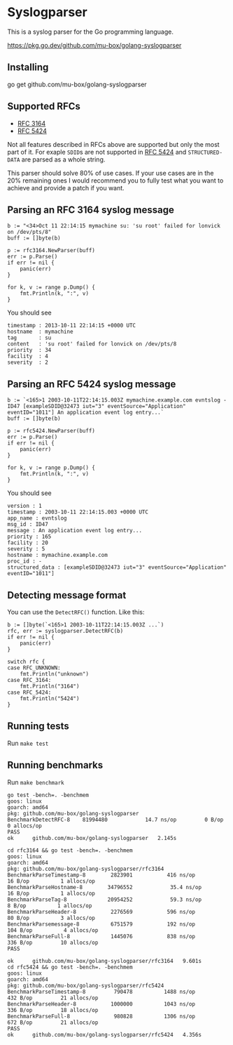 Syslogparser
============

This is a syslog parser for the Go programming language.

https://pkg.go.dev/github.com/mu-box/golang-syslogparser

Installing
----------

go get github.com/mu-box/golang-syslogparser

Supported RFCs
--------------

- [RFC 3164][RFC 3164]
- [RFC 5424][RFC 5424]

Not all features described in RFCs above are supported but only the most
part of it. For exaple `SDID`s are not supported in [RFC 5424][RFC 5424] and
`STRUCTURED-DATA` are parsed as a whole string.

This parser should solve 80% of use cases. If your use cases are in the
20% remaining ones I would recommend you to fully test what you want to
achieve and provide a patch if you want.

Parsing an RFC 3164 syslog message
----------------------------------

	b := "<34>Oct 11 22:14:15 mymachine su: 'su root' failed for lonvick on /dev/pts/8"
	buff := []byte(b)

	p := rfc3164.NewParser(buff)
	err := p.Parse()
	if err != nil {
		panic(err)
	}

	for k, v := range p.Dump() {
		fmt.Println(k, ":", v)
	}

You should see

    timestamp : 2013-10-11 22:14:15 +0000 UTC
    hostname  : mymachine
    tag       : su
    content   : 'su root' failed for lonvick on /dev/pts/8
    priority  : 34
    facility  : 4
    severity  : 2

Parsing an RFC 5424 syslog message
----------------------------------

	b := `<165>1 2003-10-11T22:14:15.003Z mymachine.example.com evntslog - ID47 [exampleSDID@32473 iut="3" eventSource="Application" eventID="1011"] An application event log entry...`
	buff := []byte(b)

	p := rfc5424.NewParser(buff)
	err := p.Parse()
	if err != nil {
		panic(err)
	}

	for k, v := range p.Dump() {
		fmt.Println(k, ":", v)
	}

You should see

    version : 1
    timestamp : 2003-10-11 22:14:15.003 +0000 UTC
    app_name : evntslog
    msg_id : ID47
    message : An application event log entry...
    priority : 165
    facility : 20
    severity : 5
    hostname : mymachine.example.com
    proc_id : -
    structured_data : [exampleSDID@32473 iut="3" eventSource="Application" eventID="1011"]

Detecting message format
------------------------

You can use the `DetectRFC()` function. Like this:

	b := []byte(`<165>1 2003-10-11T22:14:15.003Z ...`)
	rfc, err := syslogparser.DetectRFC(b)
	if err != nil {
		panic(err)
	}

	switch rfc {
	case RFC_UNKNOWN:
		fmt.Println("unknown")
	case RFC_3164:
		fmt.Println("3164")
	case RFC_5424:
		fmt.Println("5424")
	}

Running tests
-------------

Run `make test`

Running benchmarks
------------------

Run `make benchmark`

    go test -bench=. -benchmem
    goos: linux
    goarch: amd64
    pkg: github.com/mu-box/golang-syslogparser
    BenchmarkDetectRFC-8   	81994480	        14.7 ns/op	       0 B/op	       0 allocs/op
    PASS
    ok  	github.com/mu-box/golang-syslogparser	2.145s

    cd rfc3164 && go test -bench=. -benchmem
    goos: linux
    goarch: amd64
    pkg: github.com/mu-box/golang-syslogparser/rfc3164
    BenchmarkParseTimestamp-8   	 2823901	       416 ns/op	      16 B/op	       1 allocs/op
    BenchmarkParseHostname-8    	34796552	        35.4 ns/op	      16 B/op	       1 allocs/op
    BenchmarkParseTag-8         	20954252	        59.3 ns/op	       8 B/op	       1 allocs/op
    BenchmarkParseHeader-8      	 2276569	       596 ns/op	      80 B/op	       3 allocs/op
    BenchmarkParsemessage-8     	 6751579	       192 ns/op	     104 B/op	       4 allocs/op
    BenchmarkParseFull-8        	 1445076	       838 ns/op	     336 B/op	      10 allocs/op
    PASS

    ok  	github.com/mu-box/golang-syslogparser/rfc3164	9.601s
    cd rfc5424 && go test -bench=. -benchmem
    goos: linux
    goarch: amd64
    pkg: github.com/mu-box/golang-syslogparser/rfc5424
    BenchmarkParseTimestamp-8   	  790478	      1488 ns/op	     432 B/op	      21 allocs/op
    BenchmarkParseHeader-8      	 1000000	      1043 ns/op	     336 B/op	      18 allocs/op
    BenchmarkParseFull-8        	  980828	      1306 ns/op	     672 B/op	      21 allocs/op
    PASS
    ok  	github.com/mu-box/golang-syslogparser/rfc5424	4.356s


[RFC 5424]: https://tools.ietf.org/html/rfc5424
[RFC 3164]: https://tools.ietf.org/html/rfc3164
